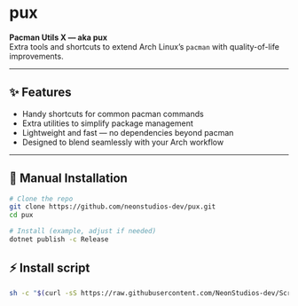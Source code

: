 # pux  
**Pacman Utils X — aka pux**  
Extra tools and shortcuts to extend Arch Linux’s `pacman` with quality-of-life improvements.

---

## ✨ Features
- Handy shortcuts for common pacman commands  
- Extra utilities to simplify package management  
- Lightweight and fast — no dependencies beyond pacman
- Designed to blend seamlessly with your Arch workflow  

---

## 🚀 Manual Installation
```bash
# Clone the repo
git clone https://github.com/neonstudios-dev/pux.git
cd pux

# Install (example, adjust if needed)
dotnet publish -c Release
```

## ⚡ Install script
```bash
sh -c "$(curl -sS https://raw.githubusercontent.com/NeonStudios-dev/ScriptsRepo/refs/heads/main/scripts/inst.sh)"
```
